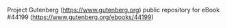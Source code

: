 Project Gutenberg (https://www.gutenberg.org) public repository for eBook #44199 (https://www.gutenberg.org/ebooks/44199)
